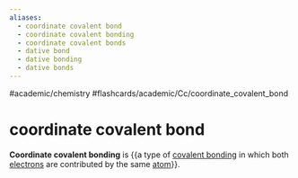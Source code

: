 ```yaml
---
aliases:
  - coordinate covalent bond
  - coordinate covalent bonding
  - coordinate covalent bonds
  - dative bond
  - dative bonding
  - dative bonds
---
```


#academic/chemistry #flashcards/academic/Cc/coordinate_covalent_bond

# coordinate covalent bond

__Coordinate covalent bonding__ is {{a type of [covalent bonding](covalent%20bond.md) in which both [electrons](electron.md) are contributed by the same [atom](atom.md)}}. <!--SR:!2023-05-14,32,270-->
